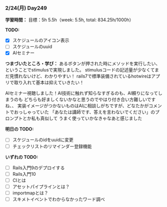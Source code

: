 ### 2/24(月) Day249

**学習時間：**
目標：5h
5.5h（week: 5.5h, total: 834.25h/1000h）

**TODO:**
- [x] スケジュールのアイコン表示
- [ ] スケジュールのuuid
- [x] AIセミナー

**つまづいたところ・学び：**
あるボタンが押された時にメソッドを実行したい、ということでstimulusで実現しました。
stimulusコードの記述量が少なくてまだ見慣れないけど、わかりやすい！
rails7で標準装備されているhotwireはアプリで取り入れて基本は抑えていきたい！

AIセミナー視聴しました！AI技術に触れず知らなすぎるのも、AI頼りになってしまうのも
どちらも好ましくないかなと思うのでやはり付き合い方難しいですね、、
実装イメージがつかないものはAIに相談しがちですが、どなたかがコメントでおっしゃっていた
「あなたは講師です、答えを言わないでください」のプロンプトとか私も真似して
うまく使っていかなきゃなあと感じました

**明日の TODO:**
- [ ] スケジュールのidをuuidに変更
- [ ] チェックリストのリマインダー登録機能

**いずれの TODO:**
- [ ] Rails入門9のデプロイする
- [ ] Rails入門10
- [ ] CIとは
- [ ] アセットパイプラインとは？
- [ ] importmapとは？
- [ ] スキメトイベントでわからなかったワード調べ
